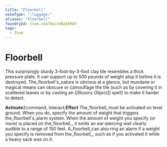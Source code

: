 ```yaml
---
title: "Floorbell"
noteType: ":luggage:"
aliases: "Floorbell"
foundryId: Item.vSA70asreB2ARR8V
tags:
  - Item
---
```


# Floorbell

This surprisingly sturdy 3-foot-by-3-foot clay tile resembles a thick pressure plate. It can support up to 500 pounds of weight atop it before it is destroyed. The_floorbell's_nature is obvious at a glance, but mundane or magical means can obscure or camouflage the tile (such as by covering it in scattered leaves or by casting an _[[Illusory Object]]_ spell) to make it harder to detect.

**Activate**2command, Interact;**Effect** The_floorbell_must be activated on level ground. When you do, specify the amount of weight that triggers the_floorbell's_alarm system. When the amount of weight you specify (or more) is placed on the_floorbell_, it emits an ear-piercing wail clearly audible to a range of 150 feet. A_floorbell_can also ring an alarm if a weight you specify is removed from the_floorbell_, such as if you activated it while a heavy sack was on it.
